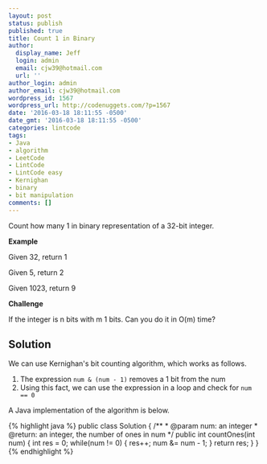 ```yaml
---
layout: post
status: publish
published: true
title: Count 1 in Binary
author:
  display_name: Jeff
  login: admin
  email: cjw39@hotmail.com
  url: ''
author_login: admin
author_email: cjw39@hotmail.com
wordpress_id: 1567
wordpress_url: http://codenuggets.com/?p=1567
date: '2016-03-18 18:11:55 -0500'
date_gmt: '2016-03-18 18:11:55 -0500'
categories: lintcode
tags:
- Java
- algorithm
- LeetCode
- LintCode
- LintCode easy
- Kernighan
- binary
- bit manipulation
comments: []
---
```

Count how many 1 in binary representation of a 32-bit integer.

**Example**

Given 32, return 1

Given 5, return 2

Given 1023, return 9

**Challenge**

If the integer is n bits with m 1 bits. Can you do it in O(m) time?

## Solution

We can use Kernighan's bit counting algorithm, which works as follows.

1. The expression `num & (num - 1)` removes a 1 bit from the num
2. Using this fact, we can use the expression in a loop and check for `num == 0`

A Java implementation of the algorithm is below.

{% highlight java %}
public class Solution {
    /**
     * @param num: an integer
     * @return: an integer, the number of ones in num
     */
    public int countOnes(int num) {
        int res = 0;
        while(num != 0) {
            res++;
            num &= num - 1;
        }
        return res;
    }
}
{% endhighlight %}

